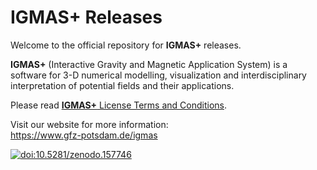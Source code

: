 # IGMAS+ Releases

Welcome to the official repository for **IGMAS+** releases.

**IGMAS+** (Interactive Gravity and Magnetic Application System) is a software for 3-D numerical modelling, visualization and interdisciplinary interpretation of potential fields and their applications.

Please read [**IGMAS+** License Terms and Conditions](./LICENSE).

Visit our website for more information:\
https://www.gfz-potsdam.de/igmas

[<img src="https://img.shields.io/badge/doi-10.5880/GFZ.4.5.IGMAS.V.1.3-blue.svg?style=flat-square" alt="doi:10.5281/zenodo.157746">](https://doi.org/10.5880/GFZ.4.5.IGMAS.V.1.3)
